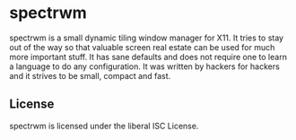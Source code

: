 spectrwm
========

spectrwm is a small dynamic tiling window manager for X11. It tries to
stay out of the way so that valuable screen real estate can be used for
much more important stuff. It has sane defaults and does not require one
to learn a language to do any configuration. It was written by hackers
for hackers and it strives to be small, compact and fast.

## License

spectrwm is licensed under the liberal ISC License.
